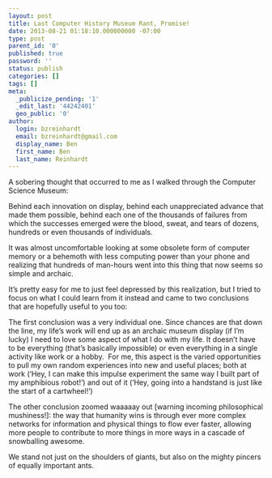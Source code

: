 ```yaml
---
layout: post
title: Last Computer History Museum Rant, Promise!
date: 2013-08-21 01:18:10.000000000 -07:00
type: post
parent_id: '0'
published: true
password: ''
status: publish
categories: []
tags: []
meta:
  _publicize_pending: '1'
  _edit_last: '44242401'
  geo_public: '0'
author:
  login: bzreinhardt
  email: bzreinhardt@gmail.com
  display_name: Ben
  first_name: Ben
  last_name: Reinhardt
---
```

<p>A sobering thought that occurred to me as I walked through the Computer Science Museum:</p>
<p>Behind each innovation on display, behind each unappreciated advance that made them possible, behind each one of the thousands of failures from which the successes emerged were the blood, sweat, and tears of dozens, hundreds or even thousands of individuals.</p>
<p>It was almost uncomfortable looking at some obsolete form of computer memory or a behemoth with less computing power than your phone and realizing that hundreds of man-hours went into this thing that now seems so simple and archaic.</p>
<p>It’s pretty easy for me to just feel depressed by this realization, but I tried to focus on what I could learn from it instead and came to two conclusions that are hopefully useful to you too:</p>
<p>The first conclusion was a very individual one. Since chances are that down the line, my life’s work will end up as an archaic museum display (if I’m lucky) I need to love some aspect of what I do with my life. It doesn’t have to be everything (that’s basically impossible) or even everything in a single activity like work or a hobby.  For me, this aspect is the varied opportunities to pull my own random experiences into new and useful places; both at work (‘Hey, I can make this impulse experiment the same way I built part of my amphibious robot!’) and out of it (‘Hey, going into a handstand is just like the start of a cartwheel!’)</p>
<p>The other conclusion zoomed waaaaay out [warning incoming philosophical mushiness!]: the way that humanity wins is through ever more complex networks for information and physical things to flow ever faster, allowing more people to contribute to more things in more ways in a cascade of snowballing awesome.</p>
<p>We stand not just on the shoulders of giants, but also on the mighty pincers of equally important ants.</p>
